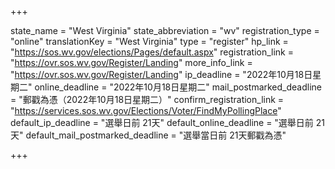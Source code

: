 +++

state_name = "West Virginia"
state_abbreviation = "wv"
registration_type = "online"
translationKey = "West Virginia"
type = "register"
hp_link = "https://sos.wv.gov/elections/Pages/default.aspx"
registration_link = "https://ovr.sos.wv.gov/Register/Landing"
more_info_link = "https://ovr.sos.wv.gov/Register/Landing"
ip_deadline = "2022年10月18日星期二"
online_deadline = "2022年10月18日星期二"
mail_postmarked_deadline = "郵戳為憑（2022年10月18日星期二）"
confirm_registration_link = "https://services.sos.wv.gov/Elections/Voter/FindMyPollingPlace"
default_ip_deadline = "選舉日前 21天"
default_online_deadline = "選舉日前 21天"
default_mail_postmarked_deadline = "選舉當日前 21天郵戳為憑"

+++